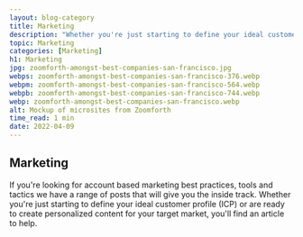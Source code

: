 ```yaml
---
layout: blog-category
title: Marketing
description: "Whether you're just starting to define your ideal customer profile (ICP) or are ready to create personalized content for your target market, you'll find an article to help"
topic: Marketing
categories: [Marketing]
h1: Marketing
jpg: zoomforth-amongst-best-companies-san-francisco.jpg
webps: zoomforth-amongst-best-companies-san-francisco-376.webp
webpm: zoomforth-amongst-best-companies-san-francisco-564.webp
webpb: zoomforth-amongst-best-companies-san-francisco-744.webp
webp: zoomforth-amongst-best-companies-san-francisco.webp
alt: Mockup of microsites from Zoomforth
time_read: 1 min
date: 2022-04-09
---
```

## Marketing

If you're looking for account based marketing best practices, tools and tactics we have a range of posts that will give you the inside track. Whether you're just starting to define your ideal customer profile (ICP) or are ready to create personalized content for your target market, you'll find an article to help.

